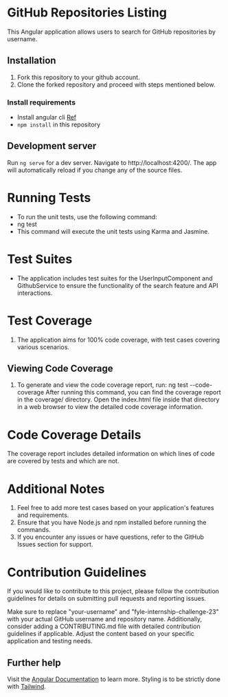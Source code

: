 # GitHub Repositories Listing
This Angular application allows users to search for GitHub repositories by username.

## Installation

1. Fork this repository to your github account.
2. Clone the forked repository and proceed with steps mentioned below.

### Install requirements
* Install angular cli [Ref](https://angular.io/cli)
* `npm install` in this repository 

## Development server

Run `ng serve` for a dev server. Navigate to http://localhost:4200/. The app will automatically reload if you change any of the source files.

# Running Tests
* To run the unit tests, use the following command:
* ng test
* This command will execute the unit tests using Karma and Jasmine.
# Test Suites
* The application includes test suites for the UserInputComponent and GithubService to ensure the functionality of the search feature and API interactions.
# Test Coverage
1. The application aims for 100% code coverage, with test cases covering various scenarios.

## Viewing Code Coverage
1. To generate and view the code coverage report, run:
   ng test --code-coverage
After running this command, you can find the coverage report in the coverage/ directory. Open the index.html file inside that directory in a web browser to view the detailed code coverage information.

# Code Coverage Details
The coverage report includes detailed information on which lines of code are covered by tests and which are not.

# Additional Notes
1. Feel free to add more test cases based on your application's features and requirements.
2. Ensure that you have Node.js and npm installed before running the commands.
3. If you encounter any issues or have questions, refer to the GitHub Issues section for support.

#  Contribution Guidelines
If you would like to contribute to this project, please follow the contribution guidelines for details on submitting pull requests and reporting issues.

Make sure to replace "your-username" and "fyle-internship-challenge-23" with your actual GitHub username and repository name. Additionally, consider adding a CONTRIBUTING.md file with detailed contribution guidelines if applicable. Adjust the content based on your specific application and testing needs.

## Further help

Visit the [Angular Documentation](https://angular.io/guide/styleguide) to learn more.
Styling is to be strictly done with [Tailwind](https://tailwindcss.com/docs/installation).
